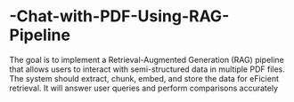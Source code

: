 # -Chat-with-PDF-Using-RAG-Pipeline
The goal is to implement a Retrieval-Augmented Generation (RAG) pipeline that allows users to  interact with semi-structured data in multiple PDF files. The system should extract, chunk,  embed, and store the data for eFicient retrieval. It will answer user queries and perform  comparisons accurately
